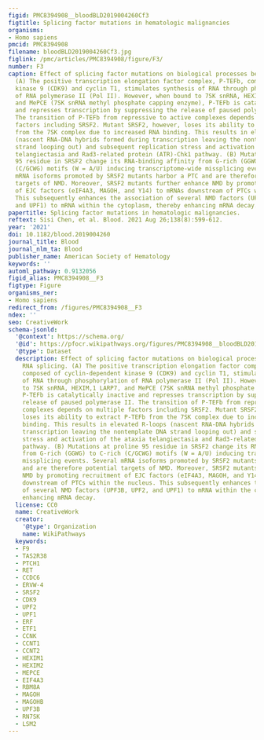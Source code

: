 ```yaml
---
figid: PMC8394908__bloodBLD2019004260Cf3
figtitle: Splicing factor mutations in hematologic malignancies
organisms:
- Homo sapiens
pmcid: PMC8394908
filename: bloodBLD2019004260Cf3.jpg
figlink: /pmc/articles/PMC8394908/figure/F3/
number: F3
caption: Effect of splicing factor mutations on biological processes beyond RNA splicing.
  (A) The positive transcription elongation factor complex, P-TEFb, composed of cyclin-dependent
  kinase 9 (CDK9) and cyclin T1, stimulates synthesis of RNA through phosphorylation
  of RNA polymerase II (Pol II). However, when bound to 7SK snRNA, HEXIM,1 LARP7,
  and MePCE (7SK snRNA methyl phosphate capping enzyme), P-TEFb is catalytically inactive
  and represses transcription by suppressing the release of paused polymerase II.
  The transition of P-TEFb from repressive to active complexes depends on multiple
  factors including SRSF2. Mutant SRSF2, however, loses its ability to extract P-TEFb
  from the 7SK complex due to increased RNA binding. This results in elevated R-loops
  (nascent RNA-DNA hybrids formed during transcription leaving the nontemplate DNA
  strand looping out) and subsequent replication stress and activation of the ataxia
  telangiectasia and Rad3-related protein (ATR)-Chk1 pathway. (B) Mutations at proline
  95 residue in SRSF2 change its RNA-binding affinity from G-rich (GGWG) to C-rich
  (C/GCWG) motifs (W = A/U) inducing transcriptome-wide missplicing events. Several
  mRNA isoforms promoted by SRSF2 mutants harbor a PTC and are therefore potential
  targets of NMD. Moreover, SRSF2 mutants further enhance NMD by promoting recruitment
  of EJC factors (eIF4A3, MAGOH, and Y14) to mRNAs downstream of PTCs within the nucleus.
  This subsequently enhances the association of several NMD factors (UPF3B, UPF2,
  and UPF1) to mRNA within the cytoplasm, thereby enhancing mRNA decay.
papertitle: Splicing factor mutations in hematologic malignancies.
reftext: Sisi Chen, et al. Blood. 2021 Aug 26;138(8):599-612.
year: '2021'
doi: 10.1182/blood.2019004260
journal_title: Blood
journal_nlm_ta: Blood
publisher_name: American Society of Hematology
keywords: ''
automl_pathway: 0.9132056
figid_alias: PMC8394908__F3
figtype: Figure
organisms_ner:
- Homo sapiens
redirect_from: /figures/PMC8394908__F3
ndex: ''
seo: CreativeWork
schema-jsonld:
  '@context': https://schema.org/
  '@id': https://pfocr.wikipathways.org/figures/PMC8394908__bloodBLD2019004260Cf3.html
  '@type': Dataset
  description: Effect of splicing factor mutations on biological processes beyond
    RNA splicing. (A) The positive transcription elongation factor complex, P-TEFb,
    composed of cyclin-dependent kinase 9 (CDK9) and cyclin T1, stimulates synthesis
    of RNA through phosphorylation of RNA polymerase II (Pol II). However, when bound
    to 7SK snRNA, HEXIM,1 LARP7, and MePCE (7SK snRNA methyl phosphate capping enzyme),
    P-TEFb is catalytically inactive and represses transcription by suppressing the
    release of paused polymerase II. The transition of P-TEFb from repressive to active
    complexes depends on multiple factors including SRSF2. Mutant SRSF2, however,
    loses its ability to extract P-TEFb from the 7SK complex due to increased RNA
    binding. This results in elevated R-loops (nascent RNA-DNA hybrids formed during
    transcription leaving the nontemplate DNA strand looping out) and subsequent replication
    stress and activation of the ataxia telangiectasia and Rad3-related protein (ATR)-Chk1
    pathway. (B) Mutations at proline 95 residue in SRSF2 change its RNA-binding affinity
    from G-rich (GGWG) to C-rich (C/GCWG) motifs (W = A/U) inducing transcriptome-wide
    missplicing events. Several mRNA isoforms promoted by SRSF2 mutants harbor a PTC
    and are therefore potential targets of NMD. Moreover, SRSF2 mutants further enhance
    NMD by promoting recruitment of EJC factors (eIF4A3, MAGOH, and Y14) to mRNAs
    downstream of PTCs within the nucleus. This subsequently enhances the association
    of several NMD factors (UPF3B, UPF2, and UPF1) to mRNA within the cytoplasm, thereby
    enhancing mRNA decay.
  license: CC0
  name: CreativeWork
  creator:
    '@type': Organization
    name: WikiPathways
  keywords:
  - F9
  - TAS2R38
  - PTCH1
  - RET
  - CCDC6
  - ERVW-4
  - SRSF2
  - CDK9
  - UPF2
  - UPF1
  - ERF
  - ETF1
  - CCNK
  - CCNT1
  - CCNT2
  - HEXIM1
  - HEXIM2
  - MEPCE
  - EIF4A3
  - RBM8A
  - MAGOH
  - MAGOHB
  - UPF3B
  - RN7SK
  - LSM2
---
```

